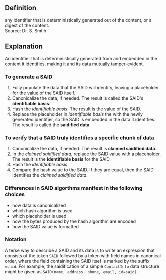 ## Definition
any identifier that is deterministically generated out of the content, or a digest of the content.  
Source: Dr. S. Smtih

## Explanation
An identifier that is deterministically generated from and embedded in the content it identifies, making it and its data mutually tamper-evident.

### To generate a SAID

1. Fully populate the data that the SAID will identify, leaving a placeholder for the value of the SAID itself.
1. Canonicalize the data, if needed. The result is called the SAID's **identifiable basis**.
1. Hash the *identifiable basis*. The result is the value of the SAID.
1. Replace the placeholder in *identifiable basis* the with the newly generated identifier, so the SAID is embedded in the data it identifies. The result is called the **saidified data.**

### To verify that a SAID truly identifies a specific chunk of data

1. Canonicalize the data, if needed. The result is **claimed saidified data**.
1. In the *claimed saidified data*, replace the SAID value with a placeholder. The result is the **identifiable basis** for the SAID.
1. Hash the *identifiable basis*.
1. Compare the hash value to the SAID. If they are equal, then the SAID identifies the *claimed saidified data*. 

### Differences in SAID algorthms manifest in the following choices

* how data is canonicalized
* which hash algorithm is used
* which placeholder is used
* how the bytes produced by the hash algorithm are encoded
* how the SAID value is formatted

### Notation

A terse way to describe a SAID and its data is to write an expression that consists of the token `SAID` followed by a token with field names in canonical order, where the field containing the SAID itsef is marked by the suffix `=said`. For example, the saidification of a simple `ContactInfo` data structure might be given as `SAID(name, address, phone, email, id=said)`.
